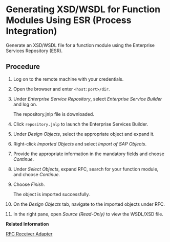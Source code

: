 <!-- loio57a6b6ede47c449aa0808ff9695aec49 -->

# Generating XSD/WSDL for Function Modules Using ESR \(Process Integration\)

Generate an XSD/WSDL file for a function module using the Enterprise Services Repository \(ESR\).



## Procedure

1.  Log on to the remote machine with your credentials.

2.  Open the browser and enter `<host:port>/dir`.

3.  Under *Enterprise Service Repository*, select *Enterprise Service Builder* and log on.

    The repository.jnlp file is downloaded.

4.  Click `repository.jnlp` to launch the Enterprise Services Builder.

5.  Under *Design Objects*, select the appropriate object and expand it.

6.  Right-click *Imported Objects* and select *Import of SAP Objects*.

7.  Provide the appropriate information in the mandatory fields and choose *Continue*.

8.  Under *Select Objects*, expand RFC, search for your function module, and choose *Continue*.

9.  Choose *Finish*.

    The object is imported successfully.

10. On the *Design Objects* tab, navigate to the imported objects under RFC.

11. In the right pane, open *Source \(Read-Only\)* to view the WSDL/XSD file.


**Related Information**  


 <?sap-ot O2O class="- topic/link " href="b61dbaedd4244b10b04f1be1d68c0e40.xml" text="" desc="" xtrc="link:1" xtrf="file:/home/builder/src/dita-all/cvv1690968981196/loio3268cb35959d4b368fb49de861bfe8a1_en-US/src/content/localization/en-us/57a6b6ede47c449aa0808ff9695aec49.xml" ?> 

[RFC Receiver Adapter](rfc-receiver-adapter-5c76048.md "Connects an SAP Cloud Integration tenant to a remote receiver system using Remote Function Call (RFC).")

